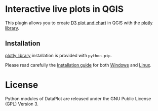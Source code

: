 Interactive live plots in QGIS
==============================
This plugin allows you to create [D3 plot and chart](https://d3js.org/) in QGIS with the [plotly library](https://plot.ly/).

Installation
------------
[plotly library](https://plot.ly/) installation is provided with `python-pip`.

Please read carefully the [Installation guide](https://github.com/ghtmtt/DataPlot/wiki/Installation) for both [Windows](https://github.com/ghtmtt/DataPlot/wiki/Installation#windows) and [Linux](https://github.com/ghtmtt/DataPlot/wiki/Installation#linux).

License
=======
Python modules of DataPlot are released under the GNU Public License (GPL) Version 3.
